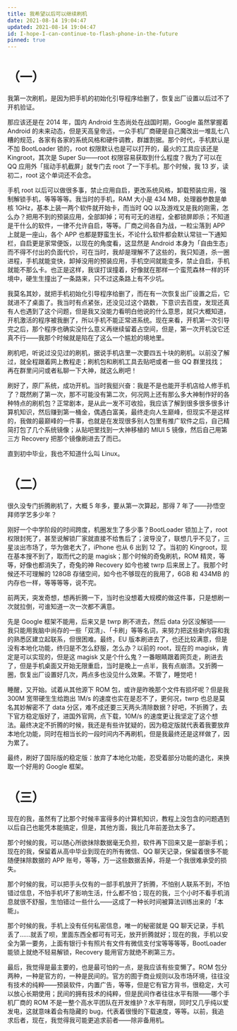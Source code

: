 ```yaml
---
title: 我希望以后可以继续刷机
date: 2021-08-14 19:04:47
updated: 2021-08-14 19:04:47
id: I-hope-I-can-continue-to-flash-phone-in-the-future
pinned: true
---
```


# （一）

我第一次刷机，是因为把手机的初始化引导程序给删了，恢复出厂设置以后过不了开机验证。

那应该还是在 2014 年，国内 Android 生态尚处在战国时期，Google 虽然掌握着 Android 的未来动态，但是天高皇帝远，一众手机厂商硬是自己魔改出一堆乱七八糟的规范，各家有各家的系统风格和硬件调教，群雄割据。那个时代，手机默认是不加 BootLoader 锁的，root 权限默认也是可以打开的，最火的工具应该还是 Kingroot，其次是 Super Su——root 权限容易获取到什么程度？我为了可以在 QQ 应用外「摇动手机截屏」就专门去 root 了一下手机。那个时候，我 13 岁，读初二，root 这个单词还不会念。

手机 root 以后可以做很多事，禁止应用自启，更改系统风格，卸载预装应用，强制解锁手机，等等等等。我当时的手机，RAM 大小是 434 MB，处理器参数是单核 1GHz，基本上装一两个软件就开始卡，而当时 QQ 以及游戏又是我的刚需，怎么办？把用不到的预装应用，全部卸掉；可有可无的进程，全都锁屏即杀；不知道是干什么的软件，一律不允许自启，等等。厂商之间各自为战，一粒尘落到 APP 上就是一座山，各个 APP 也都是野蛮生长，不论什么软件都会默认常驻一下通知栏，自启更是家常便饭，以现在的角度看，这显然是 Android 本身为「自由生态」而不得不付出的负面代价，可在当时，我却是理解不了这些的，我只知道，杀一圈进程，手机就能变快，卸掉没用的预装应用，手机空间就能变多，禁止自启，手机就能不那么卡。也正是这样，我误打误撞着，好像就在那样一个蛮荒森林一样的环境中，硬生生撞出了一条路来，只不过这条路上有不少坑。

我莫名其妙，就把手机初始化引导程序给删了，而在有一次恢复出厂设置之后，它就进不了桌面了。我当时有点紧张，还没见过这个路数，下意识去百度，发现还真有人也遇到了这个问题，但是我又没能力看明白他说的什么意思，就只大概知道，开机激活的程序被我删了，所以手机不能正常进系统。现在来看，开机第一次引导完之后，那个程序也确实没什么意义再继续留着占空间，但是，第一次开机没它还真不行——我那个时候就是陷在了这么一个尴尬的境地里。

刷机吧，听说过没见过的刷机，据说手机店里一次要四五十块的刷机。以前没了解过，就全程跟着网上教程走；刷机包和刷机工具去贴吧或者一些 QQ 群里找找；再在群里问问或者私聊一下大神，就这么刷吧！

刷好了，原厂系统，成功开机。当时我挺兴奋：我是不是也能开手机店给人修手机了？既然刷了第一次，那不可能没有第二次，何况网上还有那么多大神制作好的各种特点的刷机包？正常剧本，是从此一发不可收拾，我应该了解到很多很多很多计算机知识，然后赚到第一桶金，偶遇白富美，最终走向人生巅峰，但现实不是这样的，我做的最巅峰的一件事，也就是在发现很多别人包里有推广软件之后，自己精简打包了几个系统镜像；从贴吧里找到一大神移植的 MIUI 5 镜像，然后自己用第三方 Recovery 把那个镜像刷进去了而已。

直到初中毕业，我也不知道什么叫 Linux。

# （二）

很久没专门折腾刷机了，大概 5 年多，要从第一次算起，那得 7 年了——孙悟空拜师学艺多少年？

刚好一个中学阶段的时间跨度，机圈发生了多少事？BootLoader 锁加上了，root 权限封死了，甚至说解锁厂家就直接不给售后了；波导没了，联想几乎不见了，三星淡出市场了，华为做老大了，iPhone 也从 6 出到 12 了。当初的 Kingroot，现在基本搜不到了，取而代之的是 magisk；那个时候的奇兔刷机，ROM 精灵，等等，好像也都消失了，奇兔的神 Recovery 如今也被 twrp 后来居上了。我那个时候还不可理解的 128GB 存储空间，如今也不够现在的我用了，6GB 和 434MB 的内存也一样，等等等等，说不完。

前两天，突发奇想，想再折腾一下，当时也没想着大规模的做这件事，只是想刷一次就拉倒，可谁知道一次一次都不满意。

先是 Google 框架不能用，后来又是 twrp 刷不进去，然后 data 分区没解锁——我只能用我脑中尚存的一些「双清」、「卡刷」等等名词，来努力把这些新内容和我的熟悉区建立起联系，但很困难。最终，EU 版本刷进去了，也还比较满意，但是没有本地化功能，终归是不怎么舒服，怎么办？以前的 root，现在的 magisk，肯定是可以实现的，但是这 magisk 又是个什么鬼？一番眼睛跟着网页走，刷进去了，但是手机桌面又开始无限重启，当时是晚上一点半，我有点崩溃。又折腾一圈，恢复出厂设置好几次，两点多也没见什么效果。不管了，睡觉吧！

睡醒，又开始。试着从其他源下 ROM 包，或许是昨晚那个文件有损坏呢？但是我 300M 宽带硬生生给跑出 1M/s 的速度也实在是忍不了，更何况，twrp 也总是莫名其妙解密不了 data 分区，难不成还要三天两头清除数据？好吧，不折腾了，去下官方稳定版好了，进国外官网，点下载，10M/s 的速度更让我坚定了这个想法。最终决定不折腾的时候，我还是有些许犹疑的，因为稳定版就代表着我要放弃本地化功能，同时在相当长的一段时间内不再刷机，但是我最终还是这样做了，因为累了。

最终，刷好了国际版的稳定版：放弃了本地化功能，忍受着部分功能的退化，来换取一个好用的 Google 框架。

# （三）

现在的我，虽然有了比那个时候丰富得多的计算机知识，教程上没包含的问题遇到以后自己也能凭本能搞定，但是，其他方面，我比几年前差劲太多了。

那个时候的我，可以随心所欲抹除数据毫无负担，软件再下回来又是一部新手机；现在的我，保留着从高中毕业到现在的所有微信、QQ 聊天记录，保留着很多不能随便抹除数据的 APP 账号，等等，万一这些数据丢掉，将是一个我很难承受的损失。

那个时候的我，可以把手头仅有的一部手机放开了折腾，不怕别人联系不到，不怕错过信息，不怕手机坏了影响生活，什么都不怕；现在的我，三个小时不看手机消息就很不舒服，生怕错过一些什么——这成了一种长时间被算法训练出来的「本能」。

那个时候的我，手机上没有任何私密信息，唯一的秘密就是 QQ 聊天记录，手机丢了......就丢了呗，里面东西全都可有可无，放开折腾就好；现在的我，手机以安全为第一要务，上面有银行卡有照片有文件有微信支付宝等等等等，BootLoader 能锁上就绝不轻易解锁，Recovery 能用官方就绝不刷第三方。

最后，我觉得是最主要的，也是最可怕的一点，是我应该有些变懒了。ROM 包分两种，一种是官方的，一种是民间的。官方的囿于商业规则以及市场环境，往往没有技术的纯粹——预装软件，内置广告，等等，但是它有官方背书，很稳定，大可以放心长期使用；民间的拥有技术的纯粹，但是民间作者往往水平有限——哪个手机厂商的 ROM 不是一整个高水平团队在开发维护？水平有限，同时又几乎纯以爱发电，这就意味着会有隐藏的 bug，代表着很慢的下载速度，等等。以前，我追求后者，现在，我觉得我可能更追求前者——除非备用机。

